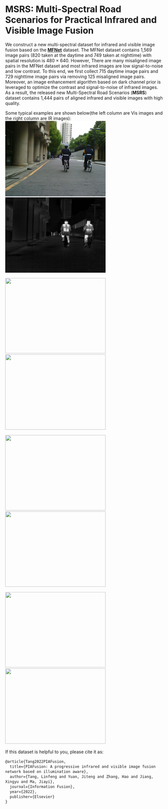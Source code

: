# MSRS: Multi-Spectral Road Scenarios for Practical Infrared and Visible Image Fusion 

We construct a new multi-spectral dataset for infrared and visible image fusion based on the **[MFNet](https://www.mi.t.-tokyo.ac.jp/static/projects/mil_multispectral/)** dataset. The MFNet dataset contains 1,569 image pairs (820 taken at the daytime and 749 taken at nighttime) with spatial resolution is 480 × 640. However, There are many misaligned image pairs in the MFNet dataset and most infrared images are low signal-to-noise and low contrast. To this end, we first collect 715 daytime image pairs and 729 nighttime image pairs via removing 125 misaligned image pairs. Moreover, an image enhancement algorithm based on dark channel prior is leveraged to optimize the contrast and signal-to-noise of infrared images. As a result, the released new Multi-Spectral Road Scenarios (**MSRS**) dataset contains 1,444 pairs of aligned infrared and visible images with high quality.


Some typical examples are shown below(the left column are Vis images and the right column are IR images):
<img  src="./test/vi/00537D.png"  width="320"  height="240"/>  <img  src="./test/ir/00537D.png"  width="320"  height="240"/>

<img  src="https://github.com/Linfeng-Tang/MSRS/tree/main/train/vi/00633D.png"  width="320"  height="240"/>  <img  src="https://github.com/Linfeng-Tang/MSRS/tree/main/train/ir/00633D.png"  width="320"  height="240"/>

<img  src="https://github.com/Linfeng-Tang/MSRS/tree/main/train/vi/00881N.png"  width="320"  height="240"/>  <img  src="https://github.com/Linfeng-Tang/MSRS/tree/main/train/ir/00881N.png"  width="320"  height="240"/>

<img  src="https://github.com/Linfeng-Tang/MSRS/tree/main/train/vi/01023N.png"  width="320"  height="240"/>  <img  src="https://github.com/Linfeng-Tang/MSRS/tree/main/train/ir/01023N.png"  width="320"  height="240"/>

  

If this dataset is helpful to you, please cite it as:
```
@article{Tang2022PIAFusion,
  title={PIAFusion: A progressive infrared and visible image fusion network based on illumination aware},
  author={Tang, Linfeng and Yuan, Jiteng and Zhang, Hao and Jiang, Xingyu and Ma, Jiayi},
  journal={Information Fusion},
  year={2022},
  publisher={Elsevier}
}
```
